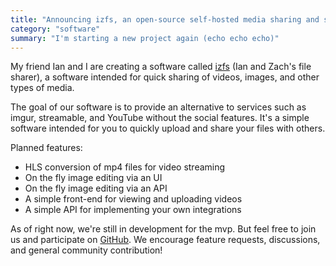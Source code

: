 ```yaml
---
title: "Announcing izfs, an open-source self-hosted media sharing and streaming alternative"
category: "software"
summary: "I'm starting a new project again (echo echo echo)"
---
```


My friend Ian and I are creating a software called [izfs][izfs] (Ian and Zach's file sharer), a software intended for
quick sharing of videos,
images, and other types of media.

The goal of our software is to provide an alternative to services such as imgur, streamable, and YouTube without the
social features. It's a simple software intended for you to quickly upload and share your files with others.

Planned features:

- HLS conversion of mp4 files for video streaming
- On the fly image editing via an UI
- On the fly image editing via an API
- A simple front-end for viewing and uploading videos
- A simple API for implementing your own integrations

As of right now, we're still in development for the mvp. But feel free to join us and participate on [GitHub][izfs]. We
encourage feature requests, discussions, and general community contribution!

[izfs]: https://github.com/sneakycrow/izfs
